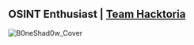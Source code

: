 ## OSINT Enthusiast | <a href="https://hacktoria.com/about/">Team Hacktoria</a>

![B0neShad0w_Cover](https://user-images.githubusercontent.com/117080369/215498901-08717ef8-4cc0-4d8e-b1d5-c074e4c64bec.jpg)

<!--
**B0neShAd0w/B0neShAd0w** is a ✨ _special_ ✨ repository because its `README.md` (this file) appears on your GitHub profile.

Here are some ideas to get you started:

- 🔭 I’m currently working on ...
- 🌱 I’m currently learning ...
- 👯 I’m looking to collaborate on ...
- 🤔 I’m looking for help with ...
- 💬 Ask me about ...
- 📫 How to reach me: ...
- 😄 Pronouns: ...
- ⚡ Fun fact: ...
-->
